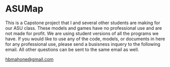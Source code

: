 # ASUMap

This is a Capstone project that I and several other students are making for our ASU class. These models and games have no professional use and are not made for profit. We are using student versions of all the programs we have. 
If you would like to use any of the code, models, or documents in here for any professional use, please send a busisness inquery to the following email. All other questions can be sent to the same email as well. 

hbmahone@gmail.com
